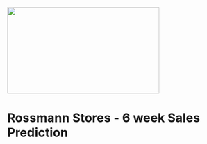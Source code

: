 <img src=https://github.com/velozo-oliveira/rossmann_sales_prediction/blob/main/Images/rossmann.jpg width="350" height="200"/>  

# Rossmann Stores - 6 week Sales Prediction     




